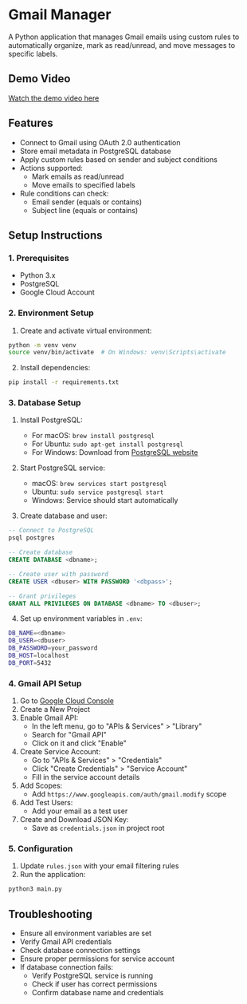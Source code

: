 # Gmail Manager

A Python application that manages Gmail emails using custom rules to automatically organize, mark as read/unread, and move messages to specific labels.

## Demo Video
[Watch the demo video here](https://www.loom.com/share/6f5575c0ca2c4bd5a4e896e3e25ee16c?sid=590eb28c-3953-48b2-a35a-e03e7a4dbe6d)

## Features
- Connect to Gmail using OAuth 2.0 authentication
- Store email metadata in PostgreSQL database
- Apply custom rules based on sender and subject conditions
- Actions supported:
  - Mark emails as read/unread
  - Move emails to specified labels
- Rule conditions can check:
  - Email sender (equals or contains)
  - Subject line (equals or contains)

## Setup Instructions

### 1. Prerequisites
- Python 3.x
- PostgreSQL
- Google Cloud Account

### 2. Environment Setup
1. Create and activate virtual environment:
```bash
python -m venv venv
source venv/bin/activate  # On Windows: venv\Scripts\activate
```

2. Install dependencies:
```bash
pip install -r requirements.txt
```

### 3. Database Setup
1. Install PostgreSQL:
   - For macOS: `brew install postgresql`
   - For Ubuntu: `sudo apt-get install postgresql`
   - For Windows: Download from [PostgreSQL website](https://www.postgresql.org/download/windows/)

2. Start PostgreSQL service:
   - macOS: `brew services start postgresql`
   - Ubuntu: `sudo service postgresql start`
   - Windows: Service should start automatically

3. Create database and user:
```sql
-- Connect to PostgreSQL
psql postgres

-- Create database
CREATE DATABASE <dbname>;

-- Create user with password
CREATE USER <dbuser> WITH PASSWORD '<dbpass>';

-- Grant privileges
GRANT ALL PRIVILEGES ON DATABASE <dbname> TO <dbuser>;

```

4. Set up environment variables in `.env`:
```bash
DB_NAME=<dbname>
DB_USER=<dbuser>
DB_PASSWORD=your_password
DB_HOST=localhost
DB_PORT=5432
```

### 4. Gmail API Setup
1. Go to [Google Cloud Console](https://console.cloud.google.com/)
2. Create a New Project
3. Enable Gmail API:
   - In the left menu, go to "APIs & Services" > "Library"
   - Search for "Gmail API"
   - Click on it and click "Enable"
4. Create Service Account:
   - Go to "APIs & Services" > "Credentials"
   - Click "Create Credentials" > "Service Account"
   - Fill in the service account details
5. Add Scopes:
   - Add `https://www.googleapis.com/auth/gmail.modify` scope
6. Add Test Users:
   - Add your email as a test user
7. Create and Download JSON Key:
   - Save as `credentials.json` in project root

### 5. Configuration
1. Update `rules.json` with your email filtering rules
2. Run the application:
```bash
python3 main.py
```

## Troubleshooting
- Ensure all environment variables are set
- Verify Gmail API credentials
- Check database connection settings
- Ensure proper permissions for service account
- If database connection fails:
  - Verify PostgreSQL service is running
  - Check if user has correct permissions
  - Confirm database name and credentials